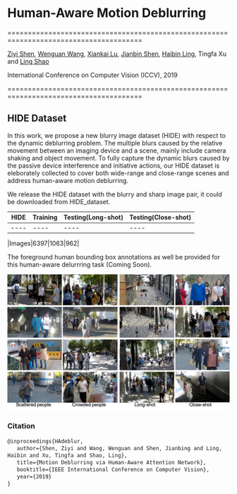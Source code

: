 # Human-Aware Motion Deblurring
=======================================================================================

[Ziyi Shen](https://sites.google.com/site/ziyishenmi/), [Wenguan Wang](https://sites.google.com/view/wenguanwang/), [Xiankai Lu](https://sites.google.com/site/xiankailu111/), [Jianbin Shen](http://iitlab.bit.edu.cn/mcislab/~shenjianbing/), [Haibin Ling](https://www3.cs.stonybrook.edu/~hling/), Tingfa Xu and [Ling Shao](https://scholar.google.com/citations?user=z84rLjoAAAAJ&hl=en)


International Conference on Computer Vision (ICCV), 2019

=======================================================================================

## HIDE Dataset
In this work, we propose a new blurry image dataset (HIDE) with respect to the dynamic deblurring problem. The multiple blurs caused by the relative movement between an imaging device and a scene, mainly include camera shaking and object movement. To fully capture the dynamic blurs caused by the passive device interference and initiative actions, our HIDE dataset is eleborately collected to cover both wide-range and close-range scenes and address human-aware motion deblurring. 

We release the HIDE dataset with the blurry and sharp image pair, it could be downloaded from HIDE_dataset.

|HIDE | Training | Testing(Long-shot)| Testing(Close-shot)
|----|----|----|----
|----|----|----|----

|Images|6397|1063|962|

The foreground human bounding box annotations as well be provided for this human-aware delurrring task (Coming Soon).

![image](example.png)







### Citation 
```
@inproceedings{HAdeblur,
   author={Shen, Ziyi and Wang, Wenguan and Shen, Jianbing and Ling, Haibin and Xu, Tingfa and Shao, Ling}, 
   title={Motion Deblurring via Human-Aware Attention Network}, 
   booktitle={IEEE International Conference on Computer Vision},
   year={2019}
}
```

